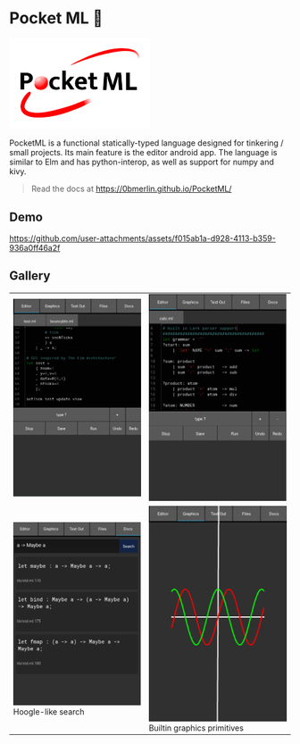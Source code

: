 # Pocket ML 📱
<img src="assets/logo.jpeg" width="50%">

PocketML is a functional statically-typed language designed for
tinkering / small projects. Its main feature is the editor android app.
The language is similar to Elm and has python-interop, as well as
support for numpy and kivy.

> Read the docs at https://0bmerlin.github.io/PocketML/


## Demo
https://github.com/user-attachments/assets/f015ab1a-d928-4113-b359-936a0ff46a2f


## Gallery

<table>
<tr>
<td><img src="assets/demo1.png"></dr>
<td><img src="assets/demo2.png"> </dr>
</tr>

<tr>
<td><img src="assets/demo3.png"> Hoogle-like search </dr>
<td><img src="assets/demo4.png"> Builtin graphics primitives </dr>
</tr>

</table>
